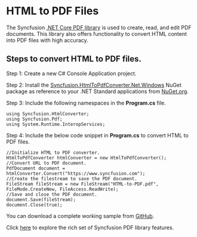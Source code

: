 # HTML to PDF Files

The Syncfusion [.NET Core PDF library](https://www.syncfusion.com/document-processing/pdf-framework/net-core/pdf-library) is used to create, read, and edit PDF documents. This library also offers functionality to convert HTML content into PDF files with high accuracy.

## Steps to convert HTML to PDF files.

Step 1:  Create a new C# Console Application project.

Step 2: Install the [Syncfusion.HtmlToPdfConverter.Net.Windows](https://www.nuget.org/packages/Syncfusion.HtmlToPdfConverter.Net.Windows) NuGet package as reference to your .NET Standard applications from [NuGet.org](https://www.nuget.org/).

Step 3: Include the following namespaces in the **Program.cs** file.

```
using Syncfusion.HtmlConverter;
using Syncfusion.Pdf;
using System.Runtime.InteropServices;

```

Step 4: Include the below code snippet in **Program.cs** to convert HTML to PDF files.
```
//Initialize HTML to PDF converter.
HtmlToPdfConverter htmlConverter = new HtmlToPdfConverter();
//Convert URL to PDF document.
PdfDocument document = htmlConverter.Convert("https://www.syncfusion.com");
//Create the filestream to save the PDF document.
FileStream fileStream = new FileStream("HTML-to-PDF.pdf", FileMode.CreateNew, FileAccess.ReadWrite);
//Save and close the PDF document.
document.Save(fileStream);
document.Close(true);

```

You can download a complete working sample from [GitHub](https://github.com/SyncfusionExamples/PDF-Examples/tree/master/HTML%20to%20PDF/Blink/Convert-website-URL-to-PDF-document).

Click [here](https://www.syncfusion.com/document-processing/pdf-framework/net-core) to explore the rich set of Syncfusion PDF library features.
